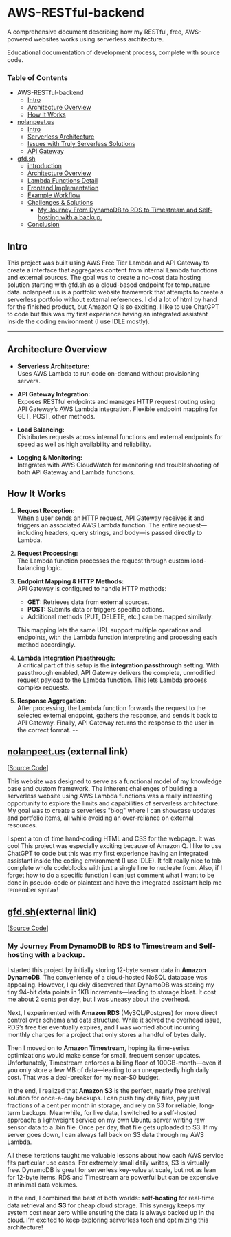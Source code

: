 # AWS-RESTful-backend

A comprehensive document describing how my RESTful, free, AWS-powered websites works using serverless architecture.  

Educational documentation of development process, complete with source code.

### Table of Contents
- AWS-RESTful-backend
  - [Intro](#intro)
  - [Architecture Overview](#architecture-overview)
  - [How It Works](#how-it-works)
- [nolanpeet.us](#nolanpeetus-external-link)
  - [Intro](https://github.com/NolieRavioli/AWS-RESTful-backend/tree/main/website-nolanpeet_us#intro)
  - [Serverless Architecture](https://github.com/NolieRavioli/AWS-RESTful-backend/tree/main/website-nolanpeet_us#serverless-architecture)
  - [Issues with Truly Serverless Solutions](https://github.com/NolieRavioli/AWS-RESTful-backend/tree/main/website-nolanpeet_us#issues-with-truly-serverless-solutions)
  - [API Gateway](https://github.com/NolieRavioli/AWS-RESTful-backend/tree/main/website-nolanpeet_us#issues-with-truly-serverless-solutions)
- [gfd.sh](#gfdsh-external-link)
  - [introduction](https://github.com/NolieRavioli/AWS-RESTful-backend/tree/main/gfd.sh#introduction)
  - [Architecture Overview](https://github.com/NolieRavioli/AWS-RESTful-backend/tree/main/gfd.sh#architecture-overview)
  - [Lambda Functions Detail](https://github.com/NolieRavioli/AWS-RESTful-backend/tree/main/gfd.sh#lambda-functions-detail)
  - [Frontend Implementation](https://github.com/NolieRavioli/AWS-RESTful-backend/tree/main/gfd.sh#frontend-implementation)
  - [Example Workflow](https://github.com/NolieRavioli/AWS-RESTful-backend/tree/main/gfd.sh#example-workflow)
  - [Challenges & Solutions](https://github.com/NolieRavioli/AWS-RESTful-backend/tree/main/gfd.sh#challenges--solutions)
    - [My Journey From DynamoDB to RDS to Timestream and Self-hosting with a backup.](https://github.com/NolieRavioli/AWS-RESTful-backend/tree/main/gfd.sh#my-journey-from-dynamodb-to-rds-to-timestream-and-self-hosting-with-a-backup)
  - [Conclusion](https://github.com/NolieRavioli/AWS-RESTful-backend/tree/main/gfd.sh#my-journey-from-dynamodb-to-rds-to-timestream-and-self-hosting-with-a-backup)

## Intro

This project was built using AWS Free Tier Lambda and API Gateway to create a interface that aggregates content from internal Lambda functions and external sources. The goal was to create a no-cost data hosting solution starting with gfd.sh as a cloud-based endpoint for tempurature data. nolanpeet.us is a portfolio website framework that attempts to create a serverless portfolio without external references. I did a lot of html by hand for the finished product, but Amazon Q is so exciting. I like to use ChatGPT to code but this was my first experience having an integrated assistant inside the coding environment (I use IDLE mostly).

---
## Architecture Overview

- **Serverless Architecture:**  
  Uses AWS Lambda to run code on-demand without provisioning servers.

- **API Gateway Integration:**  
  Exposes RESTful endpoints and manages HTTP request routing using API Gateway’s AWS Lambda integration. Flexible endpoint mapping for GET, POST, other methods.

- **Load Balancing:**  
  Distributes requests across internal functions and external endpoints for speed as well as high availability and reliability.

- **Logging & Monitoring:**  
  Integrates with AWS CloudWatch for monitoring and troubleshooting of both API Gateway and Lambda functions.

## How It Works

1. **Request Reception:**  
   When a user sends an HTTP request, API Gateway receives it and triggers an associated AWS Lambda function. The entire request—including headers, query strings, and body—is passed directly to Lambda.

2. **Request Processing:**  
   The Lambda function processes the request through custom load-balancing logic.

3. **Endpoint Mapping & HTTP Methods:**  
   API Gateway is configured to handle HTTP methods:
   - **GET:** Retrieves data from external sources.
   - **POST:** Submits data or triggers specific actions.
   - Additional methods (PUT, DELETE, etc.) can be mapped similarly.
   
   This mapping lets the same URL support multiple operations and endpoints, with the Lambda function interpreting and processing each method accordingly.

4. **Lambda Integration Passthrough:**  
   A critical part of this setup is the **integration passthrough** setting. With passthrough enabled, API Gateway delivers the complete, unmodified request payload to the Lambda function. This lets Lambda process complex requests.

5. **Response Aggregation:**  
   After processing, the Lambda function forwards the request to the selected external endpoint, gathers the response, and sends it back to API Gateway. Finally, API Gateway returns the response to the user in the correct format.
--
## [nolanpeet.us](https://nolanpeet.us) (external link)  
[[Source Code](https://github.com/NolieRavioli/AWS-RESTful-backend/tree/main/website-nolanpeet_us)]

This website was designed to serve as a functional model of my knowledge base and custom framework. The inherent challenges of building a serverless website using AWS Lambda functions was a really interesting
opportunity to explore the limits and capabilities of serverless architecture. My goal was to create a serverless "blog" where I can showcase updates and portfolio items, all while avoiding an over-reliance on external resources.

I spent a ton of time hand-coding HTML and CSS for the webpage. It was cool  This project was especially exciting because of Amazon Q. I like to use ChatGPT to code but this was my first experience having an integrated assistant 
inside the coding environment (I use IDLE). It felt really nice to tab complete whole codeblocks with just a single line to nucleate from. Also, if I forget how to do a specific function I can just comment what I want to be done in
pseudo-code or plaintext and have the integrated assistant help me remember syntax!

## [gfd.sh](https://gfd.sh/)(external link)
[[Source Code](https://github.com/NolieRavioli/AWS-RESTful-backend/tree/main/gfd.sh)]

### My Journey From DynamoDB to RDS to Timestream and Self-hosting with a backup.

I started this project by initially storing 12-byte sensor data in **Amazon DynamoDB**. The convenience of a cloud-hosted NoSQL database was appealing. However, I quickly discovered that DynamoDB was storing my tiny 94-bit data points in 1KB increments—leading to storage bloat. It cost me about 2 cents per day, but I was uneasy about the overhead. 

Next, I experimented with **Amazon RDS** (MySQL/Postgres) for more direct control over schema and data structure. While it solved the overhead issue, RDS’s free tier eventually expires, and I was worried about incurring monthly charges for a project that only stores a handful of bytes daily.

Then I moved on to **Amazon Timestream**, hoping its time-series optimizations would make sense for small, frequent sensor updates. Unfortunately, Timestream enforces a billing floor of 100GB-month—even if you only store a few MB of data—leading to an unexpectedly high daily cost. That was a deal-breaker for my near-$0 budget.

In the end, I realized that **Amazon S3** is the perfect, nearly free archival solution for once-a-day backups. I can push tiny daily files, pay just fractions of a cent per month in storage, and rely on S3 for reliable, long-term backups. Meanwhile, for live data, I switched to a self-hosted approach: a lightweight service on my own Ubuntu server writing raw sensor data to a .bin file. Once per day, that file gets uploaded to S3. If my server goes down, I can always fall back on S3 data through my AWS Lambda.

All these iterations taught me valuable lessons about how each AWS service fits particular use cases. For extremely small daily writes, S3 is virtually free. DynamoDB is great for serverless key-value at scale, but not as lean for 12-byte items. RDS and Timestream are powerful but can be expensive at minimal data volumes.

In the end, I combined the best of both worlds: **self-hosting** for real-time data retrieval and **S3** for cheap cloud storage. This synergy keeps my system cost near zero while ensuring the data is always backed up in the cloud. I’m excited to keep exploring serverless tech and optimizing this architecture!
